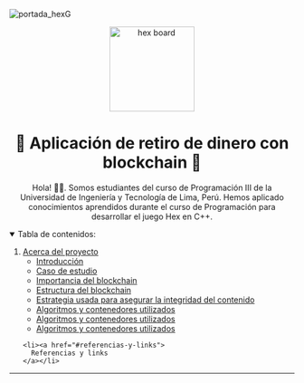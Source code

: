 ![portada_hexG](.png)

<!-- Mejor compatibilidad -->

<a name="readme-top"></a>

<!-- PROJECT SHIELDS -->
<!-- [![displayed text][displayed image url]][link url] -->

<!-- logo y titulo -->
<div align="center">
  <a href="https://github.com/CS-DaviMagalhaes/Proyecto_Algoritmos_y_Estructuras">
    <img src="MD_files/Hex.jpg" alt="hex board" width="150" height="150">
  </a>
  <h1>🔷 Aplicación de retiro de dinero con blockchain 🔶</h1>
  
  <p>
  Hola! 👨‍💻. Somos estudiantes del curso de Programación III de la Universidad de Ingeniería y Tecnología de Lima, Perú.  
  Hemos aplicado conocimientos aprendidos durante el curso de Programación para desarrollar el juego Hex en C++.
  </p>
</div>


<details open>
  <summary>Tabla de contenidos:</summary>
  <ol>
    <li><a href="#acerca-del-proyecto">
      Acerca del proyecto
      <ul>
        <li><a href="#Introducción">Introducción</a></li>
        <li><a href="#Caso de estudio">Caso de estudio</a></li>
        <li><a href="#Importancia del blockchain">Importancia del blockchain</a></li>
        <li><a href="#Estructura del blockchain">Estructura del blockchain</a></li>
        <li><a href="#Estrategia usada para asegurar la integridad del contenido">Estrategia usada para asegurar la integridad del contenido</a></li>
        <li><a href="Estructuras de datos">Algoritmos y contenedores utilizados</a></li>
        <li><a href="Análisis de complejidad algorítmica">Algoritmos y contenedores utilizados</a></li>
        <li><a href="Conclusiones">Algoritmos y contenedores utilizados</a></li>
      </ul>
    </a></li>

    <li><a href="#referencias-y-links">
      Referencias y links
    </a></li>
  </ol>
</details>

---
